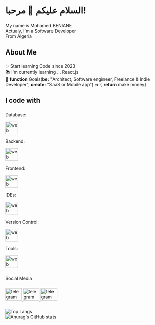 <h1 align="left">السلام عليكم 👋 مرحبا!</h1>

###

<p align="left">My name is Mohamed BENIANE <br>Actualy, I'm a Software Developer <br>From Algeria</p>

###

<h2 align="left">About Me</h2>

###

<p align="left">✨ Start learning Code since 2023<br>📚 I'm currently learning ... React.js <br>🎯 <strong>function</strong> Goals(<strong>be:</strong> "Architect, Software engineer, Freelance & Indie Developer", <strong>create:</strong> "SaaS or Mobile app") => { <b>return</b> make money}</p>

###

<h2 align="left">I code with</h2>

###

<div align="left" >
  <p>Database:</p> 
  <img src="https://go-skill-icons.vercel.app/api/icons?i=sqlserver,mysql,sqlite" height="40"  alt="web"/>
  <p>Backend:</p>
  <img src="https://skillicons.dev/icons?i=cpp,cs,php,laravel,dotnet" height="40"  alt="web"/>
  <p>Frontend:</p>
  <img src="https://skillicons.dev/icons?i=html,css,bootstrap,tailwind,js,ts,react,next,mui" height="40"  alt="web"/>
  <p>IDEs:</p>
  <img src="https://skillicons.dev/icons?i=vscode,visualstudio" height="40"  alt="web"/>
  <p>Version Control:</p>
  <img src="https://skillicons.dev/icons?i=git,github" height="40"  alt="web"/>
  <p>Tools:</p>
  <img src="https://skillicons.dev/icons?i=notion,obsidian,blender" height="40"  alt="web"/>
</div>

###

<p align="left">Social Media</p>

###

<div align="left">
  <a href="https://linkedin.com/in/benianus" target="_blank">
    <img src="https://skillicons.dev/icons?i=linkedin" width="52" height="40" alt="telegram logo"  />  
  </a>
  <a href="https://t.me/benianus3d" target="_blank">
    <img src="https://raw.githubusercontent.com/maurodesouza/profile-readme-generator/master/src/assets/icons/social/telegram/default.svg" width="52" height="40" alt="telegram logo"  />
  </a>
  <a href="mailto:beniane39@gmail.com" target="_blank">
    <img src="https://skillicons.dev/icons?i=gmail" width="52" height="40" alt="telegram logo"  />
  </a>
</div>

###
![Top Langs](https://github-readme-stats.vercel.app/api/top-langs/?username=benianus&layout=compact)
<br>
![Anurag's GitHub stats](https://github-readme-stats.vercel.app/api?username=benianus&show_icons=true&bg_color=00000000&theme=dark)
